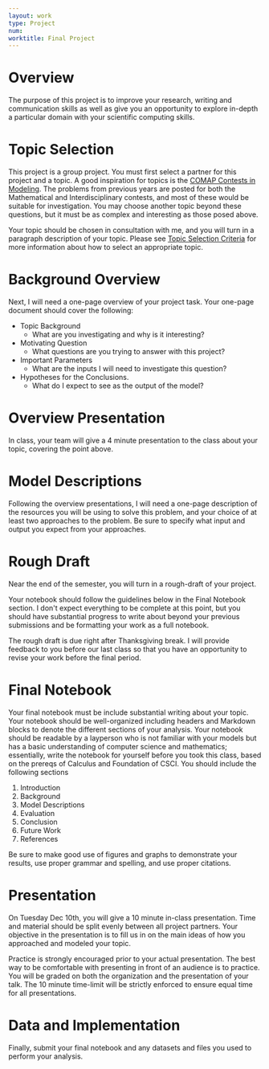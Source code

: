 ```yaml
---
layout: work
type: Project
num: 
worktitle: Final Project
---
```


# Overview

The purpose of this project is to improve your research, writing and communication skills as well as give you an opportunity to explore in-depth a particular domain with your scientific computing skills.

# Topic Selection

This project is a group project. You must first select a partner for this project and a topic.
A good inspiration for topics is the [COMAP Contests in Modeling](https://contest.comap.com/undergraduate/contests/mcm/previous-contests.php). The problems from previous years are posted for both the Mathematical and Interdisciplinary contests, and most of these would be suitable for investigation. You may choose another topic beyond these questions, but it must be as complex and interesting as those posed above.

Your topic should be chosen in consultation with me, and you will turn in a paragraph description of your topic. Please see [Topic Selection Criteria](topic-selection.md) for more information about how to select an appropriate topic.


# Background Overview

Next, I will need a one-page overview of your project task. Your one-page document should cover the following:

-   Topic Background
    -   What are you investigating and why is it interesting?
-   Motivating Question
    -   What questions are you trying to answer with this
        project?
-   Important Parameters
    -   What are the inputs I will need to investigate this question?
-   Hypotheses for the Conclusions.
    -   What do I expect to see as the output of the model?

# Overview Presentation

In class, your team will give a 4 minute presentation to the class about your topic, covering the point above.

# Model Descriptions

Following the overview presentations, I will need a one-page description of the resources you will be using to solve this problem, and your choice of at least two approaches to the problem. Be sure to specify what input and output you expect from your approaches.

# Rough Draft

Near the end of the semester, you will turn in a rough-draft of your project.

Your notebook should follow the guidelines below in the Final Notebook section. I don't expect everything to be complete at this point, but you should have substantial progress to write about beyond your previous submissions and be formatting your work as a full notebook.

The rough draft is due right after Thanksgiving break. I will provide feedback to you before our last class so that you have an opportunity to revise your work before the final period. 

# Final Notebook

Your final notebook must be include substantial writing about your topic. Your notebook should be well-organized including headers and Markdown blocks to denote the different sections of your analysis. Your notebook should be readable by a layperson who is not familiar with your models but has a basic understanding of computer science and mathematics; essentially, write the notebook for yourself before you took this class, based on the prereqs of Calculus and Foundation of CSCI. You should include the following sections

1.  Introduction
2.  Background
3.  Model Descriptions
5.  Evaluation
6.  Conclusion
7.  Future Work
8.  References

Be sure to make good use of figures and graphs to demonstrate your results, use proper grammar and spelling, and use proper citations.

# Presentation

On Tuesday Dec 10th, you will give a 10 minute in-class presentation. Time and material should be split evenly between all project partners. Your objective in the presentation is to fill us in on the main ideas of how you approached and modeled your topic.

Practice is strongly encouraged prior to your actual presentation. The best way to be comfortable with presenting in front of an audience is to practice. You will be graded on both the organization and the presentation of your talk. The 10 minute time-limit will be strictly enforced to ensure equal time for all presentations.

# Data and Implementation

Finally, submit your final notebook and any datasets and files you used to perform your analysis.